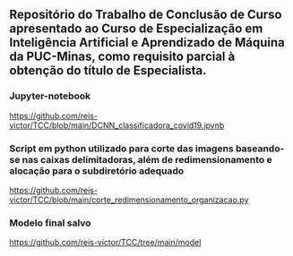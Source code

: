 ## Repositório do Trabalho de Conclusão de Curso apresentado ao Curso de Especialização em Inteligência Artificial e Aprendizado de Máquina da PUC-Minas, como requisito parcial à obtenção do título de Especialista.

### Jupyter-notebook
https://github.com/reis-victor/TCC/blob/main/DCNN_classificadora_covid19.ipynb

### Script em python utilizado para corte das imagens baseando-se nas caixas delimitadoras, além de redimensionamento e alocação para o subdiretório adequado
https://github.com/reis-victor/TCC/blob/main/corte_redimensionamento_organizacao.py

### Modelo final salvo
https://github.com/reis-victor/TCC/tree/main/model 
